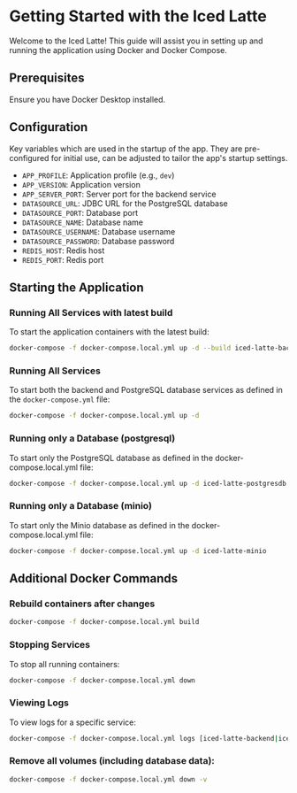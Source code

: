 # Getting Started with the Iced Latte

Welcome to the Iced Latte! 
This guide will assist you in setting up and running the application using Docker and Docker Compose.

## Prerequisites

Ensure you have Docker Desktop installed.

## Configuration

Key variables which are used in the startup of the app. They are pre-configured for initial use, can be adjusted to tailor the app's startup settings.
- `APP_PROFILE`: Application profile (e.g., `dev`)
- `APP_VERSION`: Application version
- `APP_SERVER_PORT`: Server port for the backend service
- `DATASOURCE_URL`: JDBC URL for the PostgreSQL database
- `DATASOURCE_PORT`: Database port
- `DATASOURCE_NAME`: Database name
- `DATASOURCE_USERNAME`: Database username
- `DATASOURCE_PASSWORD`: Database password
- `REDIS_HOST`: Redis host
- `REDIS_PORT`: Redis port

## Starting the Application

### Running All Services with latest build
To start the application containers with the latest build:
```bash
docker-compose -f docker-compose.local.yml up -d --build iced-latte-backend iced-latte-postgresdb
```

### Running All Services

To start both the backend and PostgreSQL database services as defined in the `docker-compose.yml` file:

```bash
docker-compose -f docker-compose.local.yml up -d
```

### Running only a Database (postgresql)
To start only the PostgreSQL database as defined in the docker-compose.local.yml file:
```bash
docker-compose -f docker-compose.local.yml up -d iced-latte-postgresdb
```


### Running only a Database (minio)
To start only the Minio database as defined in the docker-compose.local.yml file:
```bash
docker-compose -f docker-compose.local.yml up -d iced-latte-minio
```
## Additional Docker Commands

### Rebuild containers after changes
```bash
docker-compose -f docker-compose.local.yml build
```
### Stopping Services
To stop all running containers:
```bash
docker-compose -f docker-compose.local.yml down
```

### Viewing Logs
To view logs for a specific service:
```bash
docker-compose -f docker-compose.local.yml logs [iced-latte-backend|iced-latte-postgresdb] [-f]
```

### Remove all volumes (including database data):
```bash
docker-compose -f docker-compose.local.yml down -v
```
